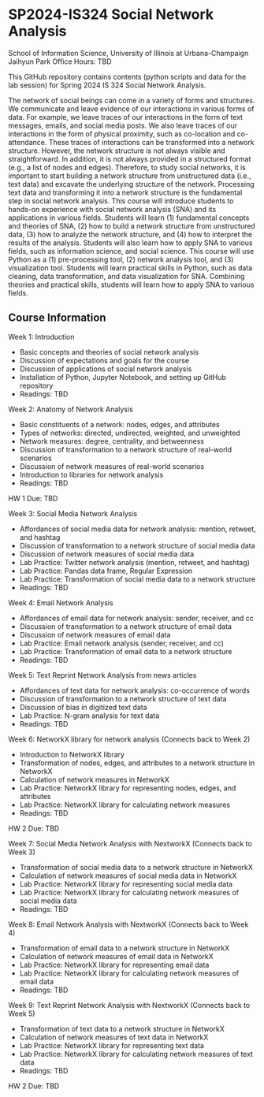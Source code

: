 # SP2024-IS324 Social Network Analysis
School of Information Science, University of Illinois at Urbana-Champaign \
Jaihyun Park 
Office Hours: TBD 

This GitHub repository contains contents (python scripts and data for the lab session) for Spring 2024 IS 324 Social Network Analysis. 

The network of social beings can come in a variety of forms and structures. We communicate and leave evidence of our interactions in various forms of data. For example, we leave traces of our interactions in the form of text messages, emails, and social media posts. We also leave traces of our interactions in the form of physical proximity, such as co-location and co-attendance. These traces of interactions can be transformed into a network structure. However, the network structure is not always visible and straightforward. In addition, it is not always provided in a structured format (e.g., a list of nodes and edges).
Therefore, to study social networks, it is important to start building a network structure from unstructured data (i.e., text data) and excavate the underlying structure of the network. Processing text data and transforming it into a network structure is the fundamental step in social network analysis. This course will introduce students to hands-on experience with social network analysis (SNA) and its applications in various fields. Students will learn (1) fundamental concepts and theories of SNA, (2) how to build a network structure from unstructured data, (3) how to analyze the network structure, and (4) how to interpret the results of the analysis. Students will also learn how to apply SNA to various fields, such as information science, and social science. This course will use Python as a (1) pre-processing tool, (2) network analysis tool, and (3) visualization tool. Students will learn practical skills in Python, such as data cleaning, data transformation, and data visualization for SNA. Combining theories and practical skills, students will learn how to apply SNA to various fields. 

## Course Information
Week 1: Introduction 
- Basic concepts and theories of social network analysis 
- Discussion of expectations and goals for the course 
- Discussion of applications of social network analysis 
- Installation of Python, Jupyter Notebook, and setting up GitHub repository 
- Readings: TBD 

Week 2: Anatomy of Network Analysis 
- Basic constituents of a network: nodes, edges, and attributes 
- Types of networks: directed, undirected, weighted, and unweighted 
- Network measures: degree, centrality, and betweenness 
- Discussion of transformation to a network structure of real-world scenarios 
- Discussion of network measures of real-world scenarios 
- Introduction to libraries for network analysis
- Readings: TBD

HW 1 Due: TBD

Week 3: Social Media Network Analysis
- Affordances of social media data for network analysis: mention, retweet, and hashtag
- Discussion of transformation to a network structure of social media data
- Discussion of network measures of social media data
- Lab Practice: Twitter network analysis (mention, retweet, and hashtag)
- Lab Practice: Pandas data frame, Regular Expression
- Lab Practice: Transformation of social media data to a network structure
- Readings: TBD

Week 4: Email Network Analysis
- Affordances of email data for network analysis: sender, receiver, and cc
- Discussion of transformation to a network structure of email data
- Discussion of network measures of email data
- Lab Practice: Email network analysis (sender, receiver, and cc)
- Lab Practice: Transformation of email data to a network structure
- Readings: TBD

Week 5: Text Reprint Network Analysis from news articles 
- Affordances of text data for network analysis: co-occurrence of words
- Discussion of transformation to a network structure of text data
- Discussion of bias in digitized text data
- Lab Practice: N-gram analysis for text data
- Readings: TBD

Week 6: NetworkX library for network analysis (Connects back to Week 2)
- Introduction to NetworkX library
- Transformation of nodes, edges, and attributes to a network structure in NetworkX
- Calculation of network measures in NetworkX
- Lab Practice: NetworkX library for representing nodes, edges, and attributes
- Lab Practice: NetworkX library for calculating network measures
- Readings: TBD

HW 2 Due: TBD

Week 7: Social Media Network Analysis with NextworkX (Connects back to Week 3)
- Transformation of social media data to a network structure in NetworkX
- Calculation of network measures of social media data in NetworkX
- Lab Practice: NetworkX library for representing social media data
- Lab Practice: NetworkX library for calculating network measures of social media data
- Readings: TBD

Week 8: Email Network Analysis with NextworkX (Connects back to Week 4)
- Transformation of email data to a network structure in NetworkX
- Calculation of network measures of email data in NetworkX
- Lab Practice: NetworkX library for representing email data
- Lab Practice: NetworkX library for calculating network measures of email data
- Readings: TBD

Week 9: Text Reprint Network Analysis with NextworkX (Connects back to Week 5)
- Transformation of text data to a network structure in NetworkX
- Calculation of network measures of text data in NetworkX
- Lab Practice: NetworkX library for representing text data
- Lab Practice: NetworkX library for calculating network measures of text data
- Readings: TBD




HW 2 Due: TBD


